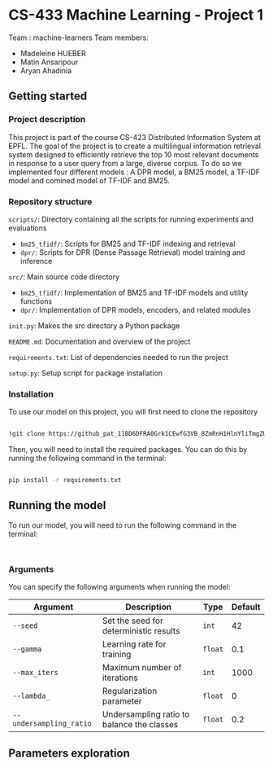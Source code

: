 # CS-433 Machine Learning - Project 1
Team : machine-learners
Team members:
- Madeleine HUEBER
- Matin Ansaripour
- Aryan Ahadinia


## Getting started
### Project description
This project is part of the course CS-423 Distributed Information System at EPFL. The goal of the project is to create a multilingual information retrieval system designed to efficiently retrieve the top 10 most relevant documents in response to a user query from a large, diverse corpus. To do so we implemented four different models : A DPR model, a BM25 model, a TF-IDF model and comined model of TF-IDF and BM25. 

### Repository structure
`scripts/`: Directory containing all the scripts for running experiments and evaluations
  - `bm25_tfidf/`: Scripts for BM25 and TF-IDF indexing and retrieval
  - `dpr/`: Scripts for DPR (Dense Passage Retrieval) model training and inference
    
`src/`: Main source code directory
  - `bm25_tfidf/`: Implementation of BM25 and TF-IDF models and utility functions
  - `dpr/`: Implementation of DPR models, encoders, and related modules

`init.py`: Makes the src directory a Python package

`README.md`: Documentation and overview of the project

`requirements.txt`: List of dependencies needed to run the project

`setup.py`: Setup script for package installation




### Installation 


To use our model on this project, you will first need to clone the repository 

```bash

!git clone https://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@github.com/madhueb/DIS_project1.git
```

Then, you will need to install the required packages. You can do this by running the following command in the terminal:

```bash

pip install -r requirements.txt
```


## Running the model

To run our model, you will need to run the following command in the terminal:

```bash



```


### Arguments

You can specify the following arguments when running the model:

| Argument              | Description                                    | Type   | Default |
|-----------------------|------------------------------------------------|--------|---------|
| `--seed`              | Set the seed for deterministic results         | `int`  | 42      |
| `--gamma`             | Learning rate for training                     | `float`| 0.1     |
| `--max_iters`         | Maximum number of iterations                   | `int`  | 1000    |
| `--lambda_`           | Regularization parameter                       | `float`| 0       |
| `--undersampling_ratio` | Undersampling ratio to balance the classes    | `float`| 0.2     |

## Parameters exploration





